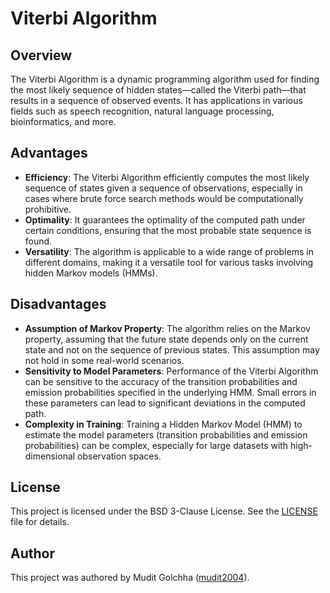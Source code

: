 # Viterbi Algorithm

## Overview

The Viterbi Algorithm is a dynamic programming algorithm used for finding the most likely sequence of hidden states—called the Viterbi path—that results in a sequence of observed events. It has applications in various fields such as speech recognition, natural language processing, bioinformatics, and more.

## Advantages

- **Efficiency**: The Viterbi Algorithm efficiently computes the most likely sequence of states given a sequence of observations, especially in cases where brute force search methods would be computationally prohibitive.
- **Optimality**: It guarantees the optimality of the computed path under certain conditions, ensuring that the most probable state sequence is found.
- **Versatility**: The algorithm is applicable to a wide range of problems in different domains, making it a versatile tool for various tasks involving hidden Markov models (HMMs).

## Disadvantages

- **Assumption of Markov Property**: The algorithm relies on the Markov property, assuming that the future state depends only on the current state and not on the sequence of previous states. This assumption may not hold in some real-world scenarios.
- **Sensitivity to Model Parameters**: Performance of the Viterbi Algorithm can be sensitive to the accuracy of the transition probabilities and emission probabilities specified in the underlying HMM. Small errors in these parameters can lead to significant deviations in the computed path.
- **Complexity in Training**: Training a Hidden Markov Model (HMM) to estimate the model parameters (transition probabilities and emission probabilities) can be complex, especially for large datasets with high-dimensional observation spaces.

## License

This project is licensed under the BSD 3-Clause License. See the [LICENSE](LICENSE) file for details.

## Author

This project was authored by Mudit Golchha ([mudit2004](https://github.com/mudit2004)).
